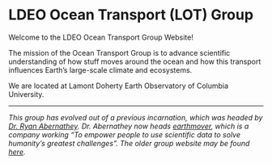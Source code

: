 # LDEO Ocean Transport (LOT) Group

Welcome to the LDEO Ocean Transport Group Website!

The mission of the Ocean Transport Group is to advance scientific understanding of how stuff moves around the ocean and how this transport influences Earth’s large-scale climate and ecosystems.

We are located at Lamont Doherty Earth Observatory of Columbia University. 

---

*This group has evolved out of a previous incarnation, which was headed by [Dr. Ryan Abernathey](https://www.linkedin.com/in/ryan-abernathey-32a70652). Dr. Abernathey now heads [earthmover](https://earthmover.io/), which is a company working “To empower people to use scientific data to solve humanity’s greatest challenges”. The older group website may be found [here](https://ocean-transport.github.io/ocean-transport-old/).*
